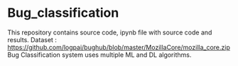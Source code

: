 # Bug_classification
This repository contains source code, ipynb file with source code and results.
Dataset : https://github.com/logpai/bughub/blob/master/MozillaCore/mozilla_core.zip
Bug Classification system uses multiple ML and DL algorithms.
